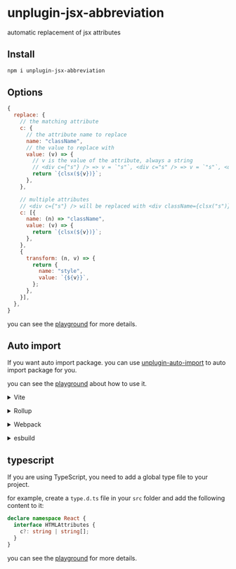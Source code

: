# unplugin-jsx-abbreviation

automatic replacement of jsx attributes

## Install

```bash
npm i unplugin-jsx-abbreviation
```

## Options

```js
{
  replace: {
    // the matching attribute
    c: {
      // the attribute name to replace
      name: "className",
      // the value to replace with
      value: (v) => {
        // v is the value of the attribute, always a string
        // <div c={"s"} /> => v = `"s"`, <div c="s" /> => v = `"s"`, <div c={["s"]} /> => v = `["s"]`
        return `{clsx(${v})}`;
      },
    },

    // multiple attributes
    // <div c={"s"} /> will be replaced with <div className={clsx("s")} style={"s"}/>
    c: [{
      name: (n) => "className",
      value: (v) => {
        return `{clsx(${v})}`;
      },
    },
    {
      transform: (n, v) => {
        return {
          name: "style",
          value: `{${v}}`,
        };
      },
    }],
  },
}
```

you can see the [playground](./playground/vite.config.ts) for more details.

## Auto import

If you want auto import package. you can use [unplugin-auto-import](https://github.com/unplugin/unplugin-auto-import) to auto import package for you.

you can see the [playground](./playground/vite.config.ts) about how to use it.

<details>
<summary>Vite</summary><br>

```ts
// vite.config.ts
import unpluginJsxAbbreviation from "unplugin-jsx-abbreviation/vite";

export default defineConfig({
  plugins: [
    unpluginJsxAbbreviation({
      /* options */
    }),
  ],
});
```

Example: [`playground/`](./playground/)

<br></details>

<details>
<summary>Rollup</summary><br>

```ts
// rollup.config.js
import unpluginJsxAbbreviation from "unplugin-jsx-abbreviation/rollup";

export default {
  plugins: [
    unpluginJsxAbbreviation({
      /* options */
    }),
  ],
};
```

<br></details>

<details>
<summary>Webpack</summary><br>

```ts
// webpack.config.js
module.exports = {
  /* ... */
  plugins: [
    require("unplugin-jsx-abbreviation/webpack")({
      /* options */
    }),
  ],
};
```

<br></details>

<details>
<summary>esbuild</summary><br>

```ts
// esbuild.config.js
import { build } from "esbuild";
import unpluginJsxAbbreviation from "unplugin-jsx-abbreviation/esbuild";

build({
  plugins: [unpluginJsxAbbreviation()],
});
```

<br></details>

## typescript

If you are using TypeScript, you need to add a global type file to your project.

for example, create a `type.d.ts` file in your `src` folder and add the following content to it:

```ts
declare namespace React {
  interface HTMLAttributes {
    c?: string | string[];
  }
}
```

you can see the [playground](./playground/src/type.d.ts) for more details.
